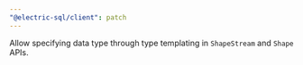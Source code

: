 ```yaml
---
"@electric-sql/client": patch
---
```


Allow specifying data type through type templating in `ShapeStream` and `Shape` APIs.
